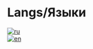 # Langs/Языки
[![ru](https://img.shields.io/badge/lang-ru-cyan.svg)](https://github.com/codeince/HG/blob/master/.github/docs/README.ru.md)
<br>
[![en](https://img.shields.io/badge/lang-en-red.svg)](https://github.com/codeince/HG/blob/master/.github/docs/README.en.md)

